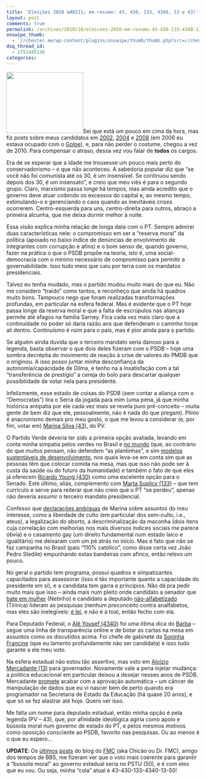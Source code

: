 ```yaml
---
title: 'Eleições 2010 &#8211; em resumo: 43, 430, 133, 4340, 13 e 43!'
layout: post
comments: true
permalink: /archives/2010/10/eleicoes-2010-em-resumo-43-430-133-4340-13-e-43.html
onswipe_thumb:
  - '//chester.me/wp-content/plugins/onswipe/thumb/thumb.php?src=//chester.me/wp-content/uploads/2010/10/urna.jpg&amp;w=600&amp;h=800&amp;zc=1&amp;q=75&amp;f=0'
dsq_thread_id:
  - 1751445136
categories:
---
```

<img src="//chester.me/wp-content/uploads/2010/10/urna.jpg" alt="" title="urna" width="200" height="159" class="alignright size-full wp-image-4584" />Sei que está um pouco em cima da hora, mas fiz posts sobre meus candidatos em [2002][1], [2004][2] e [2008][3] (em 2006 eu estava ocupado com o [Golpe][4]), e, para não perder o costume, chegou a vez de 2010. Para compensar o atraso, dessa vez vou falar de **todos** os cargos.

Era de se esperar que a idade me trouxesse um pouco mais perto do conservadorismo &#8211; o que não aconteceu. A sabedoria popular diz que &#8220;se você não foi comunista até os 30, é um insensível. Se continuou sendo depois dos 30, é um insensato&#8221;, e creio que meu viés é para o segundo grupo. Claro, marxismo passa longe há tempos, mas ainda acredito que o governo deve atuar coibindo os excessos do capital e, ao mesmo tempo, estimulando-o e gerenciando o caos quando as inevitáveis crises ocorrerem. Centro-esquerda para uns, centro-direita para outros, abraço a primeira alcunha, que me deixa dormir melhor à noite.

Essa visão explica minha relação de longa data com o PT. Sempre admirei duas características nele: o compromisso em ser a &#8220;reserva moral&#8221; da política (apoiado no baixo índice de denúncias de envolvimento de integrantes com corrupção e afins) e o bom senso de, quando governo, fazer na prática o que o PSDB propõe na teoria, isto é, uma social-democracia com o mínimo necessário de compromisso para permitir a governabilidade. Isso tudo meio que caiu por terra com os mandatos presidenciais.

Talvez eu tenha mudado, mas o partido mudou muito mais do que eu. Não me considero &#8220;traído&#8221; como tantos, e reconheço que ainda há quadros muito bons. Tampouco nego que foram realizadas transformações profundas, em particular na esfera federal. Mas é evidente que o PT hoje passa longe da reserva moral e que a falta de escrúpulos nas alianças permite até afagos na família Sarney. Fica cada vez mais claro que a continuidade no poder só daria razão aos que defenderam o caminho torpe ali dentro. Continuísmo é ruim para o país, mas é pior ainda para o partido.

Se alguém ainda duvida que o terceiro mandato seria danoso para a legenda, basta observar o que dois deles fizeram com o PSDB &#8211; hoje uma sombra decrépita do movimento de reação à crise de valores do PMDB que o originou. A isso posso juntar minha desconfiança da autonomia/capacidade de Dilma, e tenho na a insatisfação com a tal &#8220;transferência de prestígio&#8221; a cereja do bolo para descartar qualquer possibilidade de votar nela para presidente.

Infelizmente, esse estado de coisas do PSDB (sem contar a aliança com o &#8220;Democratas&#8221;) tira o Serra da jogada para mim (uma pena, já que minha histórica antipatia por ele cada vez mais se revela puro pré-conceito &#8211; muita gente de bem diz que ele, pessoalmente, não é nada do que pregam). Plínio é anacronismo demais pro meu gosto, o que me levou a considerar (e, por fim, votar em) [Marina Silva (43)][5], do PV.

O Partido Verde deveria ter sido a primeira opção avaliada, levando em conta minha simpatia pelos verdes no Brasil e [no mundo][6] (que, ao contrário do que muitos pensam, não defendem &#8220;as plantinhas&#8221;, e sim [modelos sustentáveis de desenvolvimento][7], nos quais leva-se em conta sim que as pessoas têm que colocar comida na mesa, mas que isso não pode ser à custa da saúde ou do futuro da humanidade) e também o fato de que eles já oferecem [Ricardo Young (430)][8] como uma excelente opção para o Senado. Este último, aliás, complemento com [Marta Suplicy (133)][9] &#8211; que tem currículo e serve para reiterar que não creio que o PT &#8220;se perdeu&#8221;, apenas não deveria assumir o terceiro mandato presidencial.

Confesso que [declarações ambíguas][10] de Marina sobre assuntos do meu interesse, como a liberdade de culto (em particular dos sem-culto, i.e., ateus), a legalização do aborto, a descriminalização da maconha (dois itens cuja correlação com melhorias nos mais diversos índices sociais me parece óbvia) e o casamento gay (um direito fundamental num estado laico e igualitário) me deixaram com um pé atrás no início. Mas é fato que não se faz campanha no Brasil (país &#8220;110% católico&#8221;, como disse certa vez João Pedro Stedile) empunhando estas bandeiras com afinco, então relevo um pouco.

No geral o partido tem programa, possui quadros e simpatizantes capacitados para assessorar (isso é tão importante quanto a capacidade do presidente em si), e a candidata tem garra e princípios. Não dá pra pedir muito mais que isso &#8211; ainda mais num pleito onde candidato a senador que [bate em mulher][11] (Netinho) e candidato a deputado [não-alfabetizado][12] (Tiririca) lideram as pesquisas (nenhum preconceito contra analfabetos, mas eles são inelegíveis: [é lei][13], e não é à toa), então fecho com ela.

Para Deputado Federal, o [Alê Yousef (4340)][14] foi uma ótima dica do [Barba][15] &#8211; segue uma linha de transparência online e de botar as cartas na mesa em assuntos como os discutidos acima. Foi chefe de gabinete da [Soninha Francine][16] (que eu lamento profundamente não ser candidata) e isso tudo garante a ele meu voto.

Na esfera estadual não estou tão assertivo, mas voto em [Aloízio Mercadante (13)][17] para governador. Novamente vale a pena injetar mudança: a política educacional em particular deixou a desejar nesses anos de PSDB. Mercadante [promete][18] acabar com a aprovação automática &#8211; um câncer de manipulação de dados que eu vi nascer bem de perto quando era programador na Secretaria de Estado da Educação (há quase 20 anos), e que só se fez alastrar até hoje. Quero ver isso.

Me falta um nome para deputado estadual, então minha opção é pela legenda (PV &#8211; 43), que, por afinidade ideológica agiria como apoio e bússola moral num governo de estado do PT, e pelos mesmos motivos como oposição consciente ao PSDB, favorito nas pesquisas. Ou ao menos é o que eu espero&#8230;

**UPDATE**: Os [últimos][19] [posts][20] do blog do [FMC][21] (aka Chicão ou Dr. FMC), amigo dos tempos de BBS, me fizeram ver que o voto mais coerente para garantir a &#8220;bussola moral&#8221; ao governo estadual seria no PSTU (50), e é com eles que eu vou. Ou seja, minha &#8220;cola&#8221; atual é 43-430-133-4340-13-50!

 [1]: //chester.me/archives/2002/10/desculpem-a-panfletagem-mas-e-agora-ou-nunca.html
 [2]: //chester.me/archives/2004/10/consideracoes-sobre-serra-e-marta.html
 [3]: //chester.me/archives/2008/10/eleicoes_2008_meu_voto_e_soninha.html
 [4]: http://stoneagescanners.com/golpe/
 [5]: http://www.minhamarina.org.br/home/home.php
 [6]: http://www.globalgreens.org/parties
 [7]: http://www.globalgreens.org/globalcharter
 [8]: http://ricardoyoung430.blogspot.com/
 [9]: http://www.marta133.com.br/
 [10]: http://tudoglobal.com/brasileleicoes2010/518/artistas-divergem-de-marina-sobre-temas-polemicos.html
 [11]: http://www1.folha.uol.com.br/folha/cotidiano/ult95u105133.shtml
 [12]: http://revistaepoca.globo.com/Revista/Epoca/0,,EMI174615-15223,00.html
 [13]: http://www.direitolivre.com.br/perguntas/625/Em_que_hipoteses_um_pedido_de_inscricao_de_candidatura_a_presidente_pode_ser_indeferido.aspx?sort=antigas
 [14]: http://ale.org.br
 [15]: http://twitter.com/#!/danielcassiano
 [16]: http://gabinetesoninha.blogspot.com/
 [17]: http://www.mercadante13.com.br
 [18]: http://www.mercadante13.com.br/blog/30/09/2010/quero-ser-aprovado-como-governador-pela-qualidade-de-ensino
 [19]: http://www.chicao.blog.br/wp/42
 [20]: http://www.chicao.blog.br/wp/37
 [21]: http://twitter.com/chicao_sp
